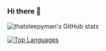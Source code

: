 ### Hi there 👋

<!-- [![GitHub Streak](https://streak-stats.demolab.com?user=thatsleepyman&theme=catppuccin-mocha&date_format=j%20M%5B%20Y%5D)](https://git.io/streak-stats) -->
<!-- ![thatsleepyman's GitHub stats](https://github-readme-stats.vercel.app/api?username=thatsleepyman&theme=gruvbox) -->
![thatsleepyman's GitHub stats](https://github-readme-stats.vercel.app/api?username=thatsleepyman&bg_color=1e1e2e&text_color=cdd6f4&icon_color=cba6f7&title_color=94e2d5)


<!-- [![Top Languages](https://github-readme-stats.vercel.app/api/top-langs/?username=thatsleepyman&theme=gruvbox)](https://github.com/thatsleepyman/github-readme-stats) -->
[![Top Languages](https://github-readme-stats.vercel.app/api/top-langs/?username=thatsleepyman&bg_color=1e1e2e&text_color=cdd6f4&icon_color=cba6f7&title_color=94e2d5)](https://github.com/thatsleepyman/github-readme-stats)


